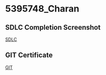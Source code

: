 # 5395748_Charan

## SDLC Completion Screenshot
[SDLC](SDLC/Screenshot.png)

## GIT Certificate
[GIT](GIT/git.pdf)